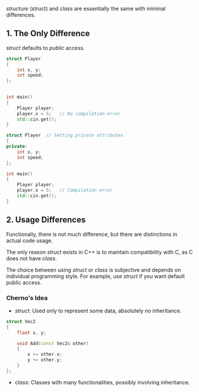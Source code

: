 *structure* (struct) and *class* are essentially the same with minimal differences.

## 1. The Only Difference

*struct* defaults to *public* access.

```cpp
struct Player
{	
	int x, y;
	int speed;
};

	
int main()
{
	Player player;
	player.x = 5;   // No compilation error
	std::cin.get();
}
```

```cpp
struct Player  // Setting private attributes
{	
private:
	int x, y;
	int speed;
};

int main()
{
	Player player;
	player.x = 5;   // Compilation error
	std::cin.get();
}
```

## 2. Usage Differences

Functionally, there is not much difference, but there are distinctions in actual code usage.

The only reason *struct* exists in C++ is to maintain compatibility with C, as C does not have *class*.

The choice between using *struct* or *class* is subjective and depends on individual programming style. For example, use *struct* if you want default public access.

### Cherno's Idea

- *struct*: Used only to represent some data, absolutely no inheritance.
```cpp
struct Vec2
{
	float x, y;

	void Add(const Vec2& other)
	{
		x += other.x;
		y += other.y;
	}
};

```

- *class*: Classes with many functionalities, possibly involving inheritance.